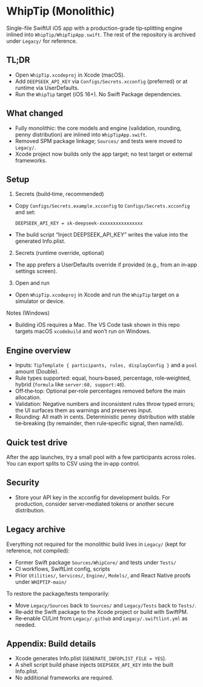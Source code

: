 # WhipTip (Monolithic)

Single-file SwiftUI iOS app with a production-grade tip‑splitting engine inlined into `WhipTip/WhipTipApp.swift`. The rest of the repository is archived under `Legacy/` for reference.

## TL;DR
- Open `WhipTip.xcodeproj` in Xcode (macOS).
- Add `DEEPSEEK_API_KEY` via `Configs/Secrets.xcconfig` (preferred) or at runtime via UserDefaults.
- Run the `WhipTip` target (iOS 16+). No Swift Package dependencies.

## What changed
- Fully monolithic: the core models and engine (validation, rounding, penny distribution) are inlined into `WhipTipApp.swift`.
- Removed SPM package linkage; `Sources/` and tests were moved to `Legacy/`.
- Xcode project now builds only the app target; no test target or external frameworks.

## Setup
1) Secrets (build‑time, recommended)
- Copy `Configs/Secrets.example.xcconfig` to `Configs/Secrets.xcconfig` and set:
  ```
  DEEPSEEK_API_KEY = sk-deepseek-xxxxxxxxxxxxxxxx
  ```
- The build script “Inject DEEPSEEK_API_KEY” writes the value into the generated Info.plist.

2) Secrets (runtime override, optional)
- The app prefers a UserDefaults override if provided (e.g., from an in‑app settings screen).

3) Open and run
- Open `WhipTip.xcodeproj` in Xcode and run the `WhipTip` target on a simulator or device.

Notes (Windows)
- Building iOS requires a Mac. The VS Code task shown in this repo targets macOS `xcodebuild` and won’t run on Windows.

## Engine overview
- Inputs: `TipTemplate { participants, rules, displayConfig }` and a `pool` amount (Double).
- Rule types supported: equal, hours‑based, percentage, role‑weighted, hybrid (`formula` like `server:60, support:40`).
- Off‑the‑top: Optional per‑role percentages removed before the main allocation.
- Validation: Negative numbers and inconsistent rules throw typed errors; the UI surfaces them as warnings and preserves input.
- Rounding: All math in cents. Deterministic penny distribution with stable tie‑breaking (by remainder, then rule‑specific signal, then name/id).

## Quick test drive
After the app launches, try a small pool with a few participants across roles. You can export splits to CSV using the in‑app control.

## Security
- Store your API key in the xcconfig for development builds. For production, consider server‑mediated tokens or another secure distribution.

## Legacy archive
Everything not required for the monolithic build lives in `Legacy/` (kept for reference, not compiled):
- Former Swift package `Sources/WhipCore/` and tests under `Tests/`
- CI workflows, SwiftLint config, scripts
- Prior `Utilities/`, `Services/`, `Engine/`, `Models/`, and React Native proofs under `WHIPTIP-main/`

To restore the package/tests temporarily:
- Move `Legacy/Sources` back to `Sources/` and `Legacy/Tests` back to `Tests/`.
- Re‑add the Swift package to the Xcode project or build with SwiftPM.
- Re‑enable CI/Lint from `Legacy/.github` and `Legacy/.swiftlint.yml` as needed.

## Appendix: Build details
- Xcode generates Info.plist (`GENERATE_INFOPLIST_FILE = YES`).
- A shell script build phase injects `DEEPSEEK_API_KEY` into the built Info.plist.
- No additional frameworks are required.

